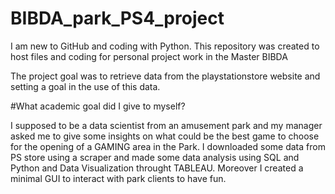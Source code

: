 # BIBDA_park_PS4_project
I am new to GitHub and coding with Python. 
This repository was created to host files and coding for personal project work in the Master BIBDA 

The project goal was to retrieve data from the playstationstore website and setting a goal in the use of this data.

#What academic goal did I give to myself?

I supposed to be a data scientist from an amusement park and my manager asked me to give some insights on what could be the best game to choose for the opening of a GAMING area in the Park.
I downloaded some data from PS store using a scraper and made some data analysis using SQL and Python and Data Visualization throught TABLEAU. Moreover I created a minimal GUI to interact with park clients to have fun.



